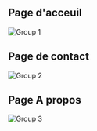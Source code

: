 ## Page d'acceuil
![Group 1](https://github.com/ousalahimane/Atlantis/assets/130361823/ad1a11c6-ae30-41af-a88b-29423c547ff3)

## Page de contact
![Group 2](https://github.com/ousalahimane/Atlantis/assets/130361823/85a9dd1e-17f2-4a2f-ac8d-7bd6dc47c12b)

## Page A propos
![Group 3](https://github.com/ousalahimane/Atlantis/assets/130361823/91ca7d84-88a1-4a93-adb1-5ed89c69e11d)
